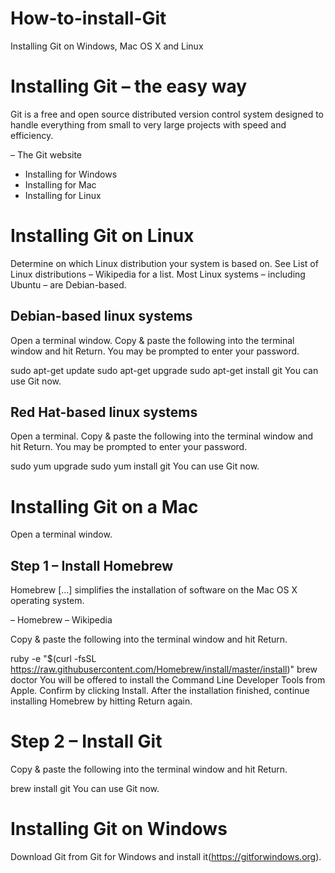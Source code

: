 # How-to-install-Git
Installing Git on Windows, Mac OS X and Linux 


# Installing Git – the easy way

Git is a free and open source distributed version control system designed to handle everything from small to very large projects with speed and efficiency.

– The Git website
* Installing for Windows
* Installing for Mac
* Installing for Linux

# Installing Git on Linux
Determine on which Linux distribution your system is based on. See List of Linux distributions – Wikipedia for a list. Most Linux systems – including Ubuntu – are Debian-based.

## Debian-based linux systems
Open a terminal window. Copy & paste the following into the terminal window and hit Return. You may be prompted to enter your password.

sudo apt-get update
sudo apt-get upgrade
sudo apt-get install git
You can use Git now.




## Red Hat-based linux systems
Open a terminal. Copy & paste the following into the terminal window and hit Return. You may be prompted to enter your password.

sudo yum upgrade
sudo yum install git
You can use Git now.



# Installing Git on a Mac
Open a terminal window.

## Step 1 – Install Homebrew
Homebrew […] simplifies the installation of software on the Mac OS X operating system.

– Homebrew – Wikipedia

Copy & paste the following into the terminal window and hit Return.

ruby -e "$(curl -fsSL https://raw.githubusercontent.com/Homebrew/install/master/install)"
brew doctor
You will be offered to install the Command Line Developer Tools from Apple. Confirm by clicking Install. After the installation finished, continue installing Homebrew by hitting Return again.

# Step 2 – Install Git
Copy & paste the following into the terminal window and hit Return.

brew install git
You can use Git now.



# Installing Git on Windows
Download Git from Git for Windows and install it(https://gitforwindows.org).
